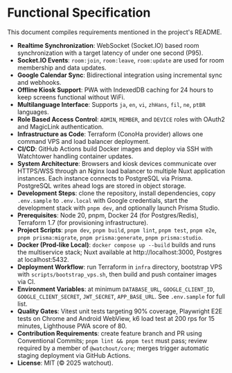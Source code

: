 # Functional Specification

This document compiles requirements mentioned in the project's README.

- **Realtime Synchronization**: WebSocket (Socket.IO) based room synchronization with a target latency of under one second (P95).
- **Socket.IO Events**: `room:join`, `room:leave`, `room:update` are used for room membership and data updates.
- **Google Calendar Sync**: Bidirectional integration using incremental sync and webhooks.
- **Offline Kiosk Support**: PWA with IndexedDB caching for 24 hours to keep screens functional without WiFi.
- **Multilanguage Interface**: Supports `ja`, `en`, `vi`, `zhHans`, `fil`, `ne`, `ptBR` languages.
- **Role Based Access Control**: `ADMIN`, `MEMBER`, and `DEVICE` roles with OAuth2 and MagicLink authentication.
- **Infrastructure as Code**: Terraform (ConoHa provider) allows one command VPS and load balancer deployment.
- **CI/CD**: GitHub Actions build Docker images and deploy via SSH with Watchtower handling container updates.
- **System Architecture**: Browsers and kiosk devices communicate over HTTPS/WSS through an Nginx load balancer to multiple Nuxt application instances. Each instance connects to PostgreSQL via Prisma. PostgreSQL writes ahead logs are stored in object storage.
- **Development Steps**: clone the repository, install dependencies, copy `.env.sample` to `.env.local` with Google credentials, start the development stack with `pnpm dev`, and optionally launch Prisma Studio.
- **Prerequisites**: Node 20, pnpm, Docker 24 (for Postgres/Redis), Terraform 1.7 (for provisioning infrastructure).
- **Project Scripts**: `pnpm dev`, `pnpm build`, `pnpm lint`, `pnpm test`, `pnpm e2e`, `pnpm prisma:migrate`, `pnpm prisma:generate`, `pnpm prisma:studio`.
- **Docker (Prod‑like Local)**: `docker compose up --build` builds and runs the multiservice stack; Nuxt available at http://localhost:3000, Postgres at localhost:5432.
- **Deployment Workflow**: run Terraform in `infra` directory, bootstrap VPS with `scripts/bootstrap_vps.sh`, then build and push container images via CI.
- **Environment Variables**: at minimum `DATABASE_URL`, `GOOGLE_CLIENT_ID`, `GOOGLE_CLIENT_SECRET`, `JWT_SECRET`, `APP_BASE_URL`. See `.env.sample` for full list.
- **Quality Gates**: Vitest unit tests targeting 90% coverage, Playwright E2E tests on Chrome and Android WebView, k6 load test at 200 rps for 15 minutes, Lighthouse PWA score of 80.
- **Contribution Requirements**: create feature branch and PR using Conventional Commits; `pnpm lint && pnpm test` must pass; review required by a member of `@watchout/core`; merges trigger automatic staging deployment via GitHub Actions.
- **License**: MIT (© 2025 watchout).

